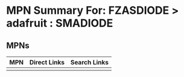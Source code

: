 



# MPN Summary For: FZASDIODE > adafruit : SMADIODE

## MPNs
  

|MPN|Direct Links|Search Links|
| :--- | :--- | :--- |
||||
